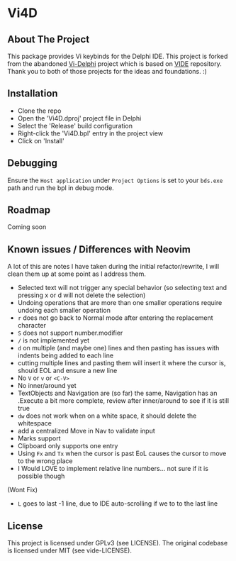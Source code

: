 # Vi4D

## About The Project

This package provides Vi keybinds for the Delphi IDE. This project is forked from the abandoned [Vi-Delphi](https://github.com/Tanikai/vi-delphi) project which is based on [VIDE](https://github.com/petdr/vide) repository.
Thank you to both of those projects for the ideas and foundations. :)

## Installation

- Clone the repo
- Open the 'Vi4D.dproj' project file in Delphi
- Select the 'Release' build configuration
- Right-click the 'Vi4D.bpl' entry in the project view
- Click on 'Install'

## Debugging

Ensure the `Host application` under `Project Options` is set to your `bds.exe` path and run the bpl in debug mode.

## Roadmap

Coming soon

## Known issues / Differences with Neovim

A lot of this are notes I have taken during the initial refactor/rewrite, I will clean them up at some point as I address them.

- Selected text will not trigger any special behavior (so selecting text and pressing x or d will not delete the selection)
- Undoing operations that are more than one smaller operations require undoing each smaller operation
- `r` does not go back to Normal mode after entering the replacement character
- `S` does not support number.modifier
- `/` is not implemented yet
- `d` on multiple (and maybe one) lines and then pasting has issues with indents being added to each line
- cutting multiple lines and pasting them will insert it where the cursor is, should EOL and ensure a new line
- No `V` or `v` or `<C-V>`
- No inner/around yet
- TextObjects and Navigation are (so far) the same, Navigation has an .Execute a bit more complete, review after inner/around to see if it is still true
- `dw` does not work when on a white space, it should delete the whitespace
- add a centralized Move in Nav to validate input
- Marks support
- Clipboard only supports one entry
- Using `Fx` and `Tx` when the cursor is past EoL causes the cursor to move to the wrong place
- I Would LOVE to implement relative line numbers... not sure if it is possible though

(Wont Fix)

- `L` goes to last -1 line, due to IDE auto-scrolling if we to to the last line

## License

This project is licensed under GPLv3 (see LICENSE).
The original codebase is licensed under MIT (see vide-LICENSE).
